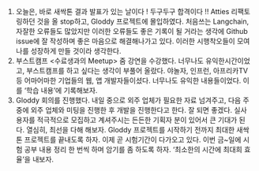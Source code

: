1. 오늘은, 바로 새싹톤 결과 발표가 있는 날이다 ! 두구두구 합격이다 !! Atties 리팩토링하던 것을 올 stop하고, Gloddy 프로젝트에 몰입하였다. 처음쓰는 Langchain, 자잘한 오류들도 많았지만 이러한 오류들도 좋은 기록이 될 거라는 생각에 Github issue에 잘 작성하며 좋은 마음으로 해결해나가고 있다. 이러한 시행착오들이 모여 나를 성장하게 만들 것이라 생각한다.
2. 부스트캠프 <수료생과의 Meetup> 줌 강연을 수강했다. 너무나도 유익한시간이었고, 부스트캠프를 하고 싶다는 생각이 부풀어 올랐다. 야놀자, 인프런, 아프리카TV등 어마어마한 기업들의 웹, 앱 개발자들이셨다. 너무나도 유익한 내용들이었다. 이를 ‘학습 내용’에 기록해보자.
3. Gloddy 회의를 진행했다. 내일 중으로 외주 업체가 필요한 자료 넘겨주고, 다음 주 중에 외주 업체와 미팅을 진행한 후 개발을 진행한다고 한다. 잘 되면 좋겠다. 실사용자를 적극적으로 모집하고 계셔주시는 든든한 기획자 분이 있어서 큰 기대가 된다. 열심히, 최선을 다해 해보자.
   Gloddy 프로젝트를 시작하기 전까지 최대한 새싹톤 프로젝트를 끝내도록 하자. 이제 곧 시험기간이 다가오고 있다. 이번 금~일에 시험 공부 내용 정리 한 번씩 하며 암기를 좀 하도록 하자. ‘최소한의 시간에 최대희 효율’을 내보자.
